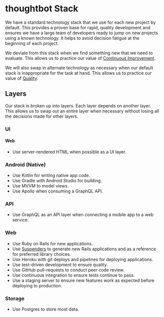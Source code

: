 # thoughtbot Stack

We have a standard technology stack that we use for each new project by default.
This provides a proven base for rapid, quality development and ensures we have a
large team of developers ready to jump on new projects using a known technology.
It helps to avoid decision fatigue at the beginning of each project.

We deviate from this stack when we find something new that we need to evaluate.
This allows us to practice our value of [Continuous Improvement].

We will also swap in alternate technology as necessary when our default stack is
inappropriate for the task at hand. This allows us to practice our value of
[Quality].

[Continuous Improvement]: https://thoughtbot.com/purpose#continuous-improvement
[Quality]: https://thoughtbot.com/purpose#quality

## Layers

Our stack is broken up into layers. Each layer depends on another layer. This
allows us to swap out an entire layer when necessary without losing all the
decisions made for other layers.

### UI

#### Web

* Use server-rendered HTML when possible as a UI layer.

### Android (Native)

* Use Kotlin for writing native app code.
* Use Gradle with Android Studio for building.
* Use MVVM to model views.
* Use Apollo when consuming a GraphQL API.

### API

* Use GraphQL as an API layer when connecting a mobile app to a web service.

### Web

* Use Ruby on Rails for new applications.
* Use [Suspenders] to generate new Rails applications and as a reference for
  preferred library choices.
* Use Heroku with git deploys and pipelines for deploying applications.
* Use test-driven development to ensure quality.
* Use GitHub pull-requests to conduct peer code review.
* Use continuous integration to ensure tests continue to pass.
* Use a staging server to ensure new features work as expected before deploying
  to production.

[Suspenders]: https://github.com/thoughtbot/suspenders

### Storage

* Use Postgres to store most data.
